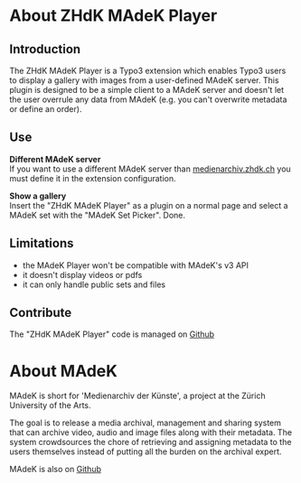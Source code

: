 About ZHdK MAdeK Player
=======================

Introduction
------------

The ZHdK MAdeK Player is a Typo3 extension which enables Typo3 users to display
a gallery with images from a user-defined MAdeK server. This plugin is designed
to be a simple client to a MAdeK server and doesn't let the user overrule any
data from MAdeK (e.g. you can't overwrite metadata or define an order).

Use
---
**Different MAdeK server**  
If you want to use a different MAdeK server than
[medienarchiv.zhdk.ch](http://medienarchiv.zhdk.ch/) you must define it in the extension configuration.

**Show a gallery**  
Insert the "ZHdK MAdeK Player" as a plugin on a normal page and select a
MAdeK set with the "MAdeK Set Picker". Done.

Limitations
----------

- the MAdeK Player won't be compatible with MAdeK's v3 API
- it doesn't display videos or pdfs
- it can only handle public sets and files

Contribute
----------
The "ZHdK MAdeK Player" code is managed on
[Github](https://github.com/zhdk/zhdk_madekplayer.git)

About MAdeK
===========

MAdeK is short for 'Medienarchiv der Künste', a project at the Zürich University
of the Arts.

The goal is to release a media archival, management and sharing system that can
archive video, audio and image files along with their metadata. The system
crowdsources the chore of retrieving and assigning metadata to the users
themselves instead of putting all the burden on the archival expert.

MAdeK is also on [Github](https://github.com/zhdk/madek)
